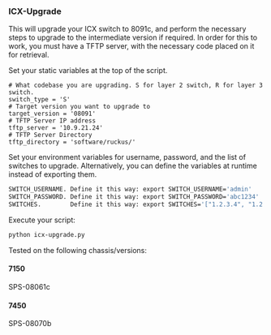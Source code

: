 ### ICX-Upgrade

This will upgrade your ICX switch to 8091c, and perform the necessary steps to upgrade to the intermediate version if required. 
In order for this to work, you must have a TFTP server, with the necessary code placed on it for retrieval. 

Set your static variables at the top of the script. 

```
# What codebase you are upgrading. S for layer 2 switch, R for layer 3 switch. 
switch_type = 'S'
# Target version you want to upgrade to
target_version = '08091'
# TFTP Server IP address
tftp_server = '10.9.21.24'
# TFTP Server Directory
tftp_directory = 'software/ruckus/'
```
Set your environment variables for username, password, and the list of switches to upgrade. Alternatively, you can define the variables at runtime instead of exporting them. 

```bash
SWITCH_USERNAME. Define it this way: export SWITCH_USERNAME='admin'
SWITCH_PASSWORD. Define it this way: export SWITCH_PASSWORD='abc1234'
SWITCHES.        Define it this way: export SWITCHES='["1.2.3.4", "1.2.3.5"]'
```

Execute your script:

```bash
python icx-upgrade.py
```


Tested on the following chassis/versions:

#### 7150
SPS-08061c

#### 7450
SPS-08070b

